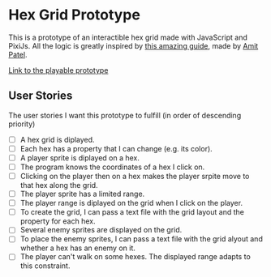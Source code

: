 # Hex Grid Prototype

This is a prototype of an interactible hex grid made with JavaScript and PixiJs. All the logic is greatly inspired by [this amazing guide](https://www.redblobgames.com/grids/hexagons/), made by [Amit Patel](https://www.redblobgames.com/).

[Link to the playable prototype](https://bloblucas.github.io/hex-grid-prototype)

## User Stories
The user stories I want this prototype to fulfill (in order of descending priority)
- [ ] A hex grid is diplayed.
- [ ] Each hex has a property that I can change (e.g. its color).
- [ ] A player sprite is diplayed on a hex.
- [ ] The program knows the coordinates of a hex I click on.
- [ ] Clicking on the player then on a hex makes the player srpite move to that hex along the grid.
- [ ] The player sprite has a limited range.
- [ ] The player range is diplayed on the grid when I click on the player.
- [ ] To create the grid, I can pass a text file with the grid layout and the property for each hex.
- [ ] Several enemy sprites are displayed on the grid.
- [ ] To place the enemy sprites, I can pass a text file with the grid alyout and whether a hex has an enemy on it.
- [ ] The player can't walk on some hexes. The displayed range adapts to this constraint.